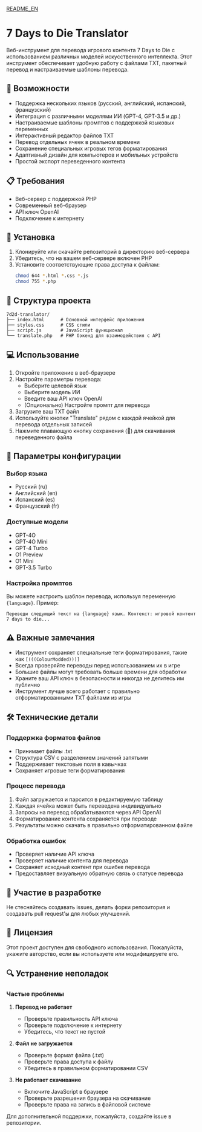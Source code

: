 [README_EN](./README_EN.MD)

# 7 Days to Die Translator

Веб-инструмент для перевода игрового контента 7 Days to Die с использованием различных моделей искусственного интеллекта. Этот инструмент обеспечивает удобную работу с файлами TXT, пакетный перевод и настраиваемые шаблоны перевода.

## 🌟 Возможности

- Поддержка нескольких языков (русский, английский, испанский, французский)
- Интеграция с различными моделями ИИ (GPT-4, GPT-3.5 и др.)
- Настраиваемые шаблоны промптов с поддержкой языковых переменных
- Интерактивный редактор файлов TXT
- Перевод отдельных ячеек в реальном времени
- Сохранение специальных игровых тегов форматирования
- Адаптивный дизайн для компьютеров и мобильных устройств
- Простой экспорт переведенного контента

## 📋 Требования

- Веб-сервер с поддержкой PHP
- Современный веб-браузер
- API ключ OpenAI
- Подключение к интернету

## 🚀 Установка

1. Клонируйте или скачайте репозиторий в директорию веб-сервера
2. Убедитесь, что на вашем веб-сервере включен PHP
3. Установите соответствующие права доступа к файлам:
   ```bash
   chmod 644 *.html *.css *.js
   chmod 755 *.php
   ```

## 📁 Структура проекта

```
7d2d-translator/
├── index.html      # Основной интерфейс приложения
├── styles.css      # CSS стили
├── script.js       # JavaScript функционал
└── translate.php   # PHP бэкенд для взаимодействия с API
```

## 💻 Использование

1. Откройте приложение в веб-браузере
2. Настройте параметры перевода:
   - Выберите целевой язык
   - Выберите модель ИИ
   - Введите ваш API ключ OpenAI
   - (Опционально) Настройте промпт для перевода
3. Загрузите ваш TXT файл
4. Используйте кнопки "Translate" рядом с каждой ячейкой для перевода отдельных записей
5. Нажмите плавающую кнопку сохранения (💾) для скачивания переведенного файла

## 🔧 Параметры конфигурации

### Выбор языка
- Русский (ru)
- Английский (en)
- Испанский (es)
- Французский (fr)

### Доступные модели
- GPT-4O
- GPT-4O Mini
- GPT-4 Turbo
- O1 Preview
- O1 Mini
- GPT-3.5 Turbo

### Настройка промптов
Вы можете настроить шаблон перевода, используя переменную `{language}`. Пример:
```
Переведи следующий текст на {language} язык. Контекст: игровой контент 7 days to die...
```

## ⚠️ Важные замечания

- Инструмент сохраняет специальные теги форматирования, такие как `[(((ColourModded)))]`
- Всегда проверяйте переводы перед использованием их в игре
- Большие файлы могут требовать больше времени для обработки
- Храните ваш API ключ в безопасности и никогда не делитесь им публично
- Инструмент лучше всего работает с правильно отформатированными TXT файлами из игры

## 🛠️ Технические детали

### Поддержка форматов файлов
- Принимает файлы .txt
- Структура CSV с разделением значений запятыми
- Поддерживает текстовые поля в кавычках
- Сохраняет игровые теги форматирования

### Процесс перевода
1. Файл загружается и парсится в редактируемую таблицу
2. Каждая ячейка может быть переведена индивидуально
3. Запросы на перевод обрабатываются через API OpenAI
4. Форматирование контента сохраняется при переводе
5. Результаты можно скачать в правильно отформатированном файле

### Обработка ошибок
- Проверяет наличие API ключа
- Проверяет наличие контента для перевода
- Сохраняет исходный контент при ошибке перевода
- Предоставляет визуальную обратную связь о статусе перевода

## 🤝 Участие в разработке

Не стесняйтесь создавать issues, делать форки репозитория и создавать pull request'ы для любых улучшений.

## 📝 Лицензия

Этот проект доступен для свободного использования. Пожалуйста, укажите авторство, если вы используете или модифицируете его.

## 🔍 Устранение неполадок

### Частые проблемы
1. **Перевод не работает**
   - Проверьте правильность API ключа
   - Проверьте подключение к интернету
   - Убедитесь, что текст не пустой

2. **Файл не загружается**
   - Проверьте формат файла (.txt)
   - Проверьте права доступа к файлу
   - Убедитесь в правильном форматировании CSV

3. **Не работает скачивание**
   - Включите JavaScript в браузере
   - Проверьте разрешения браузера на скачивание
   - Проверьте права на запись в файловой системе

Для дополнительной поддержки, пожалуйста, создайте issue в репозитории.